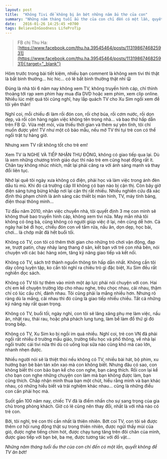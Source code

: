 ```yaml
---
layout: post
title:  "Không Tivi để không bị ăn bớt những năm ấu thơ của con"
summary: "Những năm tháng tuổi ấu thơ của con chỉ đến có một lần, quyết không để TV ăn bớt!"
date:   2016-01-26 14:25:45 +0700
tags: BelieveInGoodness LifeProTip
---
```

> FB chị Thu Ha: [https://www.facebook.com/thu.ha.39545464/posts/1131986746825931](https://www.facebook.com/thu.ha.39545464/posts/1131986746825931){:target="_blank"}

Hôm trước trong bài tiết kiệm, nhiều bạn comment là không xem tivi thì thật là bất bình thường… hic hic… có lẽ bất bình thường thật nhỉ :frowning:

Đúng là nhà tôi 6 năm nay không xem TV, không truyền hình cáp, chỉ thỉnh thoảng tới rạp xem phim hay mua đĩa DVD hoặc xem phim, xem clip online.
Nhiều lúc mệt quá tôi cũng nghĩ, hay lắp quách TV cho Xu Sim ngồi xem để tôi yên thân!

Nghĩ coi, mỗi chiều đi làm rồi đón con, rồi chợ búa, rồi cơm nước, rồi dọn dẹp, và rồi còn hàng ngàn việc không tên trong nhà… và bao thứ hấp dẫn trên FB :stuck_out_tongue:. Vừa mệt mỏi, vừa thiếu thời gian và thèm sự yên tĩnh, tôi chỉ muốn được yên! TV như một cô bảo mẫu, nếu mở TV thì tụi trẻ con có thể ngồi trật tự hàng giờ.

Nhưng xem TV rất không tốt cho trẻ em!

Xem TV là NGHE VÀ TIẾP NHẬN THỤ ĐỘNG, không có giao tiếp qua lại. Dù là xem những chương trình giáo dục thì não trẻ em cũng hoạt động rất ít. Chân tay không nhúc nhích, mắt lại phải căng ra với ánh sáng mạnh và thay đổi liên tục.

Nhớ lại quê tôi ngày xưa không có điện, phải học và làm việc trong ánh đèn dầu tù mù. Khi đó cả trường cấp III không có bạn nào bị cận thị. Còn bây giờ điện sáng tưng bừng khắp nơi lại cận thị rất nhiều. Nhiều nghiên cứu đã xác định thủ phạm chính là ánh sáng các thiết bị màn hình, TV, máy tính bảng, điện thoại thông minh...

Từ đầu năm 2010, nhân việc chuyển nhà, tôi quyết định 3 mẹ con mình sẽ không thuê bao truyền hình cáp, không xem tivi nữa. May mắn nhà tôi không có ông bà, cũng không có người giúp việc ở lại, nên cũng dễ hơn. Cả ngày hai bé đi học, chiều đón con về tắm rửa, nấu ăn, dọn dẹp, học bài, chơi... là chớp mắt đã hết buổi tối.

Không có TV, con tôi có thêm thời gian cho những trò chơi vận động, đạp xe, trượt patin, chạy nhảy lang thang ở sân, kết bạn với trẻ con nhà bên, nói chuyện với các bác hàng xóm, tăng kỹ năng giao tiếp và kết nối.

Không có TV, sách trở thành nguồn thông tin hấp dẫn nhất. Không cần tôi dày công luyện tập, ko cần tôi nghĩ ra chiêu trò gì đặc biệt, Xu Sim đều rất nghiền đọc sách.

Không có TV tôi tự thêm vào mình một áp lực phải nói chuyện với con. Hai chị em kể chuyện trường lớp cho nhau nghe, trêu chọc nhau, cãi nhau, thậm chí có lúc cấu chí, đánh nhau. Tôi cũng phải la mắng nhiều hơn. Nhưng rõ ràng dù la mắng, cãi nhau thì đó cũng là giao tiếp nhiều chiều. Tất cả những kỹ năng này rất quan trọng.

Không có TV, buổi tối, ngày nghỉ, con tôi sẽ lăng xăng phụ mẹ làm việc, nấu ăn, nhặt rau, thái rau, hoặc phá phách lung tung, làm bể làm đổ thứ gì đó trong bếp.

Không có TV, Xu Sim ko bị ngồi im quá nhiều. Nghĩ coi, trẻ con VN đã phải ngồi rất nhiều ở trường mẫu giáo, trường tiểu học và phổ thông, về nhà lại ngồi trước cái tivi nữa thì dù có uống loại sữa nào cũng khó mà cao lớn, nhanh nhẹn được.

Nhiều người nói sẽ là thiệt thòi nếu không có TV, nhiều bài hát, bộ phim, xu hướng bạn bè bàn tán xôn xao mà con không biết. Nhưng đâu có sao, con không biết thì con bảo bạn kể cho con nghe, bạn càng thích. Rồi con lại kể cho bạn con nghe những chuyện con làm mà bạn không được làm, bạn cũng thích. Chấp nhận mình thua bạn một chút, hiểu rằng mình và bạn khác nhau, có những hiểu biết và trải nghiệm khác nhau… cũng là những điều con cần phải học mà.

Suốt gần 100 năm nay, chiếc TV đã là điểm nhấn cho sự sang trọng của gia chủ trong phòng khách. Giờ có lẽ cũng nên thay đổi, nhất là với nhà nào có trẻ con.

Bởi, tôi nghĩ, trẻ con thì cần nhất là thiên nhiên. Bớt coi TV, con tôi sẽ được thêm cơ hội rung động thật sự trong thiên nhiên, được ngửi thấy mùi của gió, được nghe tiếng chim hót, được chạy tung tăng trên đôi chân của mình, được giao tiếp với bạn bè, ba mẹ, được tương tác với đồ vật...

*Những năm tháng tuổi ấu thơ của con chỉ đến có một lần, quyết không để TV ăn bớt!*
